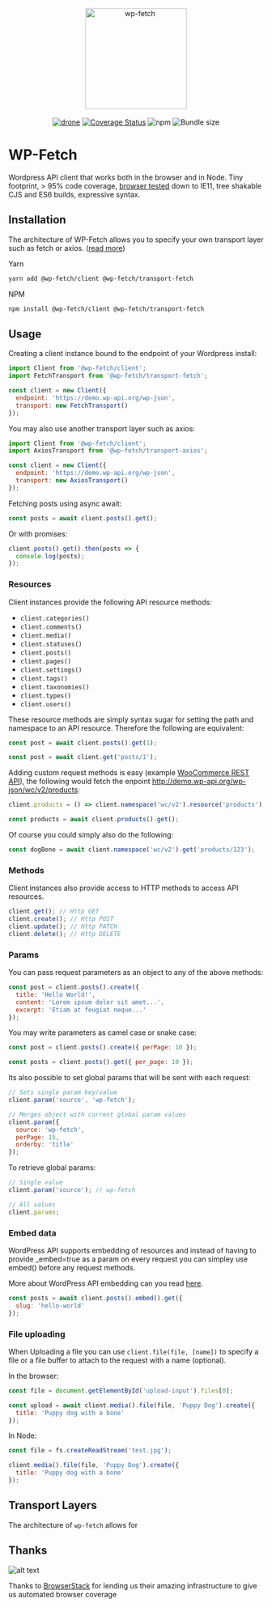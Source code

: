 <p align="center">
  <img src="https://beam-wordpress-legacy.s3.ap-southeast-2.amazonaws.com/fetch-k9.png" width="200" alt="wp-fetch">
  <br />  <br />
  <a href="https://cloud.drone.io/wp-fetch/wp-fetch"><img src="https://cloud.drone.io/api/badges/wp-fetch/wp-fetch/status.svg" alt="drone"></a>
  <a href="https://codecov.io/gh/wp-fetch/wp-fetch/branch/master"><img src="https://img.shields.io/codecov/c/github/wp-fetch/wp-fetch/master.svg" alt="Coverage Status"></a>  
  <img src="https://img.shields.io/npm/v/@wp-fetch/client" alt="npm">
  <img src="https://img.shields.io/bundlephobia/minzip/@wp-fetch/client" alt="Bundle size">
</p>


# WP-Fetch

Wordpress API client that works both in the browser and in Node. Tiny footprint, > 95% code coverage, [browser tested](https://browserstack.com) down to IE11, tree shakable CJS and ES6 builds, expressive syntax.

## Installation

The architecture of WP-Fetch allows you to specify your own transport layer such as fetch or axios. ([read more](#transport-layers))

Yarn

```bash
yarn add @wp-fetch/client @wp-fetch/transport-fetch
```

NPM

```bash
npm install @wp-fetch/client @wp-fetch/transport-fetch
```

## Usage

Creating a client instance bound to the endpoint of your Wordpress install:

```javascript
import Client from '@wp-fetch/client';
import FetchTransport from '@wp-fetch/transport-fetch';

const client = new Client({
  endpoint: 'https://demo.wp-api.org/wp-json',
  transport: new FetchTransport()
});
```

You may also use another transport layer such as axios:

```javascript
import Client from '@wp-fetch/client';
import AxiosTransport from '@wp-fetch/transport-axios';

const client = new Client({
  endpoint: 'https://demo.wp-api.org/wp-json',
  transport: new AxiosTransport()
});
```

Fetching posts using async await:

```javascript
const posts = await client.posts().get();
```

Or with promises:

```javascript
client.posts().get().then(posts => {
  console.log(posts);
});
```

### Resources

Client instances provide the following API resource methods:

* `client.categories()`
* `client.comments()`
* `client.media()`
* `client.statuses()`
* `client.posts()`
* `client.pages()`
* `client.settings()`
* `client.tags()`
* `client.taxonomies()`
* `client.types()`
* `client.users()`

These resource methods are simply syntax sugar for setting the path and namespace to an API resource. Therefore the following are equivalent:

```javascript
const post = await client.posts().get(1);
```

```javascript
const post = await client.get('posts/1');
```

Adding custom request methods is easy (example [WooCommerce REST API](https://woocommerce.github.io/woocommerce-rest-api-docs/)), the following would fetch the enpoint http://demo.wp-api.org/wp-json/wc/v2/products:

```javascript
client.products = () => client.namespace('wc/v2').resource('products');

const products = await client.products().get();
```

Of course you could simply also do the following:

```javascript
const dogBone = await client.namespace('wc/v2').get('products/123');
```

### Methods

Client instances also provide access to HTTP methods to access API resources.

```javascript
client.get(); // Http GET
client.create(); // Http POST
client.update(); // Http PATCH
client.delete(); // Http DELETE
```

### Params

You can pass request parameters as an object to any of the above methods:

```javascript
const post = client.posts().create({ 
  title: 'Hello World!', 
  content: 'Lorem ipsum dolor sit amet...',
  excerpt: 'Etiam at feugiat neque...'
});
```

You may write parameters as camel case or snake case:

```javascript
const post = client.posts().create({ perPage: 10 });

const posts = client.posts().get({ per_page: 10 });
```

Its also possible to set global params that will be sent with each request:

```javascript
// Sets single param key/value
client.param('source', 'wp-fetch');

// Merges object with current global param values
client.param({
  source: 'wp-fetch',
  perPage: 15,
  orderby: 'title'
});
```

To retrieve global params:

```javascript
// Single value
client.param('source'); // wp-fetch

// All values
client.params;
```

### Embed data

WordPress API supports embedding of resources and instead of having to provide _embed=true as a param on every request you can simpley use embed() before any request methods.

More about WordPress API embedding can you read [here](https://developer.wordpress.org/rest-api/using-the-rest-api/linking-and-embedding/#embedding).

```javascript
const posts = await client.posts().embed().get({
  slug: 'hello-world'
});
```

### File uploading

When Uploading a file you can use `client.file(file, [name])` to specify a file or a file buffer to attach to the request with a name (optional).

In the browser:

```javascript
const file = document.getElementById('upload-input').files[0];

const upload = await client.media().file(file, 'Puppy Dog').create({
  title: 'Puppy dog with a bone'
});
```

In Node:

```javascript
const file = fs.createReadStream('test.jpg');

client.media().file(file, 'Puppy Dog').create({
  title: 'Puppy dog with a bone'
});
```

## Transport Layers

The architecture of `wp-fetch` allows for

## Thanks 


![alt text](https://imgur.com/a/Yc9AIoH "BrowserStack Logo")

Thanks to [BrowserStack](https://browserstack.com) for lending us their amazing infrastructure to give us automated browser coverage
